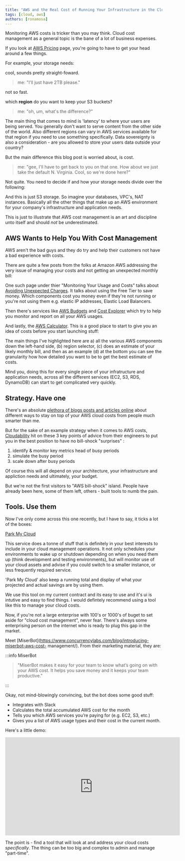 ```yaml
---
title: "AWS and the Real Cost of Running Your Infrastructure in the Cloud."
tags: [cloud, aws]
authors: [ronamosa]
---
```


Monitoring AWS costs is tricker than you may think. Cloud cost management as a general topic is the bane of a lot of business expenses.

If you look at [AWS Pricing](https://aws.amazon.com/pricing/) page, you're going to have to get your head around a few things.

For example, your storage needs:

cool, sounds pretty straight-foward.

> me: "I'll just have 2TB please."

not so fast.

which **region** do you want to keep your S3 buckets?

> me: "oh, um, what's the difference?"

The main thing that comes to mind is 'latency' to where your users are being served. You generally don't want to serve content from the other side of the world. Also different regions can vary in AWS services available for that region if you need to use something specifically. Data sovereignty is also a consideration - are you allowed to store your users data outside your country?

But the main difference this blog post is worried about, is cost.

<!--truncate-->

> me: "gee, I'll have to get back to you on that one. How about we just take the default N. Virginia. Cool, so we're done here?"

Not quite. You need to decide if and how your storage needs divide over the following:

And this is just S3 storage. So imagine your databases, VPC's, NAT instances. Basically all the other things that make up an AWS environment for your company's infrastructure and application needs.

This is just to illustrate that AWS cost management is an art and discipline unto itself and should _not_ be underestimated.

## AWS Wants to Help You With Cost Management

AWS aren't the bad guys and they do try and help their customers not have a bad experience with costs.

There are quite a few posts from the folks at Amazon AWS addressing the very issue of managing your costs and not getting an unexpected monthly bill:

One such page under thier "Monitoring Your Usage and Costs" talks about [Avoiding Unexpected Charges](https://docs.aws.amazon.com/awsaccountbilling/latest/aboutv2/checklistforunwantedcharges.html). It talks about using the Free Tier to save money. Which components cost you money even if they're not running or you're not using them e.g. elastic IP addresses, Elastic Load Balancers.

Then there's services like [AWS Budgets](https://aws.amazon.com/blogs/aws/aws-budgets-update-track-cloud-costs-and-usage/) and [Cost Explorer](https://aws.amazon.com/blogs/aws/the-new-cost-explorer-for-aws/) which try to help you monitor and report on all your AWS usages.

And lastly, the [AWS Calculator](http://calculator.s3.amazonaws.com/index.html). This is a good place to start to give you an idea of costs before you start launching stuff:

The main things I've highlighted here are a) all the various AWS components down the left-hand side, (b) region selector, (c) does an estimate of your likely monthly bill, and then as an example (d) at the bottom you can see the granularity how how detailed you want to be to get the best estimate of costs.

Mind you, doing this for every single piece of your infratructure and application needs, across all the different services (EC2, S3, RDS, DynamoDB) can start to get complicated very quickly.

## Strategy. Have one

There's an absolute [plethora of blogs posts and articles online](https://www.google.co.nz/search?biw=1309&bih=699&ei=7VrAWvbfJIHX0ASPjaeIBQ&q=aws+staying+on+top+of+costs&oq=aws+staying+on+top+of+costs&gs_l=psy-ab.12...0.0.0.6797.0.0.0.0.0.0.0.0..0.0....0...1c..64.psy-ab..0.0.0....0.0zFs8pfrsMU) about different ways to stay on top of your AWS cloud costs from people much smarter than me.

But for the sake of an example strategy when it comes to AWS costs, [Cloudability](https://blog.cloudability.com/three-ways-to-stay-aws-cost-efficient-during-the-busy-season/) hit on these 3 key points of advice from their engineers to put you in the best position to have no bill-shock "surprises" :

1. identify & monitor key metrics head of busy periods
2. simulate the busy period
3. scale down after busy periods

Of course this will all depend on your architecture, your infrastructure and appliction needs and ultimately, your budget.

But we're not the first visitors to "AWS bill-shock" island. People have already been here, some of them left, others - built tools to numb the pain.

## Tools. Use them

Now I've only come across this one recently, but I have to say, it ticks a lot of the boxes:

[Park My Cloud](https://www.parkmycloud.com/)

This service does a tonne of stuff that is definitely in your best interests to include in your cloud management operations. It not only schedules your environments to wake up or shutdown depending on when you need them up (think development and testing environments), but will monitor use of your cloud assets and advise if you could switch to a smaller instance, or less frequently required service.

'Park My Cloud' also keep a running total and display of what your projected and actual savings are by using them.

We use this tool on my current contract and its easy to use and it's ui is intutive and easy to find things. I would defintely recommend using a tool like this to manage your cloud costs.

Now, if you're not a large enterprise with 100's or 1000's of buget to set aside for "cloud cost management", never fear. There's always some enterprising person on the internet who is ready to plug this gap in the market.

Meet [MiserBot](https://www.concurrencylabs.com/blog/introducing-miserbot-aws-cost-
management/). From their marketing material, they are:

:::info MiserBot

>"MiserBot makes it easy for your team to know what’s going on with your AWS cost. It helps you save money and it keeps your team productive."

:::

Okay, not mind-blowingly convincing, but the bot does some good stuff:

* Integrates with Slack
* Calculates the total accumulated AWS cost for the month
* Tells you which AWS services you’re paying for (e.g. EC2, S3, etc.)
* Gives you a list of AWS usage types and their cost in the current month.

Here's a little demo:

<!-- markdownlint-disable MD033 -->
<iframe width="560" height="315" src="https://www.youtube-nocookie.com/embed/OCzRD1E3LZ4?rel=0&amp;controls=0&amp;showinfo=0" frameBorder="0" allow="autoplay; encrypted-media" allowFullScreen></iframe>
<!-- markdownlint-enable MD033 -->

The point is - find a tool that will look at and address your cloud costs _specifically_. The thing can be too big and complex to admin and manage "part-time".
